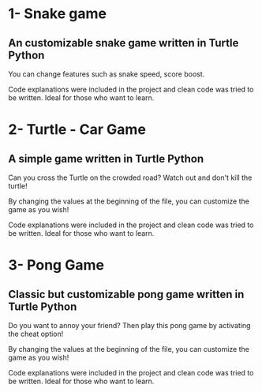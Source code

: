 # 1- Snake game
## An customizable snake game written in Turtle Python 
You can change features such as snake speed, score boost. 

Code explanations were included in the project and clean code was tried to be written. Ideal for those who want to learn.

# 2- Turtle - Car Game
## A simple game written in Turtle Python
Can you cross the Turtle on the crowded road? Watch out and don't kill the turtle!

By changing the values at the beginning of the file, you can customize the game as you wish!

Code explanations were included in the project and clean code was tried to be written. Ideal for those who want to learn.

# 3- Pong Game
## Classic but customizable pong game written in Turtle Python
Do you want to annoy your friend? Then play this pong game by activating the cheat option!

By changing the values at the beginning of the file, you can customize the game as you wish!

Code explanations were included in the project and clean code was tried to be written. Ideal for those who want to learn.
